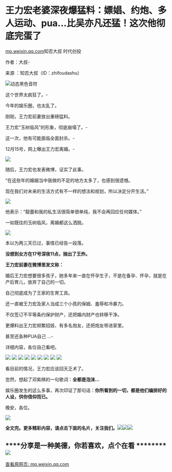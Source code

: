 # 王力宏老婆深夜爆猛料：嫖娼、约炮、多人运动、pua…比吴亦凡还猛！这次他彻底完蛋了

[mp.weixin.qq.com](http://mp.weixin.qq.com/s?__biz=Mzk0MDIxMjY3MA==&mid=2247489680&idx=1&sn=772cea600e3d59e7a216e300e0eb07a8&chksm=c2e47041f593f95737965ba71d3e8901bc62bd8bfaccaccd7e8d7201dc4f08fc6a959428e8dd&mpshare=1&scene=1&srcid=1219wRBKbrKlAGHrxybVbLcP&sharer_sharetime=1639844351333&sharer_shareid=b7c991d3cd23094f535ad602a652c37b#rd)知否大叔 时代创投

作者：大叔-

来源 ：知否大叔（ID：zhifoudashu）

![](https://cubox.pro/c/filters:no_upscale()?imageUrl=https%3A%2F%2Fmmbiz.qpic.cn%2Fmmbiz_gif%2FIeo4dmQbUwBFRcrjX0nicM1c5xjG9j16AarggJIADZSTgpVf0kSTWJ8WKtNVqAtibic86PyEOWzwkq1rxjfA5FGMw%2F640%3Fwx_fmt%3Dgif "动态黑色音符")

这个世界太疯狂了。-

今年的娱乐圈，也太乱了。

刚刚，王力宏前妻放出重磅猛料。

王力宏“玉树临风”的形象，彻底崩塌了。-

这一次，他有可能面临全面封杀。-

12月15号，网上曝出王力宏离婚。-

![](https://cubox.pro/c/filters:no_upscale()?imageUrl=https%3A%2F%2Fmmbiz.qpic.cn%2Fmmbiz_jpg%2FPYOyQL0Hzm2jjcAdfZSl8dldS2RyaiaXZ30vmk4JmH4syCFlvG3ffQ3HdFlrPycOWPZib9qABYV7F1x20uCibZd2g%2F640%3Fwx_fmt%3Djpeg)

随后，王力宏也发表微博，证实了此事。

“在这些年的婚姻当中我做的不足的地方太多了，也感到很遗憾。

现在我们对未来的生活方式有不一样的想法和规划，所以决定分开生活。”

![](https://cubox.pro/c/filters:no_upscale()?imageUrl=https%3A%2F%2Fmmbiz.qpic.cn%2Fmmbiz_jpg%2FPYOyQL0Hzm2jjcAdfZSl8dldS2RyaiaXZXDE6Ngw66pQBPOVricWDZrwxTjxALLbv1b4J2auNrRcOqdUHTCw3uDQ%2F640%3Fwx_fmt%3Djpeg)

他表示：“靓蕾和我的私生活很简单很单纯，我不会再回应任何媒体。”

一如既往的玉树临风，离婚都这么洒脱。

 ![](https://cubox.pro/c/filters:no_upscale()?imageUrl=https%3A%2F%2Fmmbiz.qpic.cn%2Fmmbiz_jpg%2FPYOyQL0Hzm2jjcAdfZSl8dldS2RyaiaXZZu5YvzTC24fGVuCOaXJG5NcD1IqYhFPt6aWEhiaedic8Il1u4uFutkfg%2F640%3Fwx_fmt%3Djpeg)

本以为两三天已过，事情已经告一段落。

**没想到女方在17号深夜11点，抛出了王炸。**

**王力宏前妻在微博里发文称：**

婚后王力宏想要很多孩子，她多年来一直在怀孕生子，不是在备孕、怀孕，就是在产后育儿，放弃了自己的一切。

自己彻底成为了王家的生育工具。

还一直被王力宏及家人当成三个小孩的保姆、羞辱和冷暴力。

不仅签订不平等条约保护财产，还把婚内财产也转移干净。

更爆料出王力宏频繁招妓、有多名炮友，还把炮友带进家里。

甚至还各种PUA自己 ...-

详细内容，各位自己看吧。

![](https://cubox.pro/c/filters:no_upscale()?imageUrl=https%3A%2F%2Fmmbiz.qpic.cn%2Fmmbiz_jpg%2FNI1sKjfNtTvON6LNMuKK4myaKoxfEJjbNwyeUI3N0cDVzccCP6DdqQRPxEppwDicaF9CibA56qFcHuPgPNIW4BibA%2F640%3Fwx_fmt%3Djpeg) ![](https://cubox.pro/c/filters:no_upscale()?imageUrl=https%3A%2F%2Fmmbiz.qpic.cn%2Fmmbiz_jpg%2FNI1sKjfNtTvON6LNMuKK4myaKoxfEJjbacus63xKhRX91MsliaicCvEUialGJUR6N6eGw2bwC26KgOTtmzybgUj3w%2F640%3Fwx_fmt%3Djpeg) ![](https://cubox.pro/c/filters:no_upscale()?imageUrl=https%3A%2F%2Fmmbiz.qpic.cn%2Fmmbiz_jpg%2FNI1sKjfNtTvON6LNMuKK4myaKoxfEJjbxt7OaLfsn3kZl0FXsiaZR6s6VIwiaoWxcyyMRialLeOyp9vkTFR3e4ichA%2F640%3Fwx_fmt%3Djpeg) ![](https://cubox.pro/c/filters:no_upscale()?imageUrl=https%3A%2F%2Fmmbiz.qpic.cn%2Fmmbiz_jpg%2FNI1sKjfNtTvON6LNMuKK4myaKoxfEJjbxSba51chMahogC5KXuH3JpwKPibcpw8LFz7uUGLDdREneQWsSNykj7Q%2F640%3Fwx_fmt%3Djpeg) ![](https://cubox.pro/c/filters:no_upscale()?imageUrl=https%3A%2F%2Fmmbiz.qpic.cn%2Fmmbiz_jpg%2FNI1sKjfNtTvON6LNMuKK4myaKoxfEJjbnKmRDNK39kCRjfeHx1v4T0WmfF0RqofjmOgIvic9OYiaPDfYSGaAUs7g%2F640%3Fwx_fmt%3Djpeg) ![](https://cubox.pro/c/filters:no_upscale()?imageUrl=https%3A%2F%2Fmmbiz.qpic.cn%2Fmmbiz_jpg%2FNI1sKjfNtTvON6LNMuKK4myaKoxfEJjbAcuu7MMBKS7DtaicT0ibr2u5VMLY1T8SuAlNxtZ5RJQ5ddGicVkZlqyeg%2F640%3Fwx_fmt%3Djpeg) ![](https://cubox.pro/c/filters:no_upscale()?imageUrl=https%3A%2F%2Fmmbiz.qpic.cn%2Fmmbiz_jpg%2FNI1sKjfNtTvON6LNMuKK4myaKoxfEJjbRR62mXjqaxpAiaRMJAO63yI3C2zPe4LqxI3rou4rx0yD2o1m58JTibVA%2F640%3Fwx_fmt%3Djpeg) ![](https://cubox.pro/c/filters:no_upscale()?imageUrl=https%3A%2F%2Fmmbiz.qpic.cn%2Fmmbiz_jpg%2FNI1sKjfNtTvON6LNMuKK4myaKoxfEJjb7ZEwAl0GcdZ7cZQNYU9S4eH9deXPjC3Iicq2J21omzb8Mx1YGH84OibA%2F640%3Fwx_fmt%3Djpeg) ![](https://cubox.pro/c/filters:no_upscale()?imageUrl=https%3A%2F%2Fmmbiz.qpic.cn%2Fmmbiz_jpg%2FNI1sKjfNtTvON6LNMuKK4myaKoxfEJjbGIYicduJic9B3fo3ZABg0CAS7Nib8by76gQbW2f4TOdCruU1nKt9qaic3w%2F640%3Fwx_fmt%3Djpeg)

看目前的情况，王力宏应该回天乏术了。

忽然，想起了邓紫棋的一句歌词：**全都是泡沫...**

娱乐圈发生的这么多事，再次印证了那句话：**你所看到的一切，都是他们编排好的人设，供你信仰而已。**

晚安，各位。

![](https://image.cubox.pro/article/2021111422302465966/77172.jpg)

**全文完。更多精彩内容，请点击下面的名片，关注我们。![](https://image.cubox.pro/article/2021060813365452442/28440.jpg)![](https://image.cubox.pro/article/2021060813365452442/28440.jpg)![](https://image.cubox.pro/article/2021060813365452442/28440.jpg)**

 

 

## **********分享是一种美德，你若喜欢，点个****在看** ******************![](https://image.cubox.pro/article/2021073118060772055/32130.jpg)**********

 

[查看原网页: mp.weixin.qq.com](http://mp.weixin.qq.com/s?__biz=Mzk0MDIxMjY3MA==&mid=2247489680&idx=1&sn=772cea600e3d59e7a216e300e0eb07a8&chksm=c2e47041f593f95737965ba71d3e8901bc62bd8bfaccaccd7e8d7201dc4f08fc6a959428e8dd&mpshare=1&scene=1&srcid=1219wRBKbrKlAGHrxybVbLcP&sharer_sharetime=1639844351333&sharer_shareid=b7c991d3cd23094f535ad602a652c37b#rd)